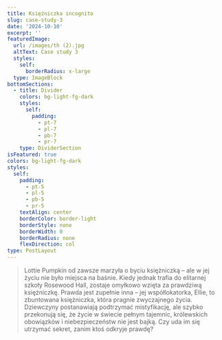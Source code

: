 ```yaml
---
title: Księżniczka incognito
slug: case-study-3
date: '2024-10-10'
excerpt: ''
featuredImage:
  url: /images/th (2).jpg
  altText: Case study 3
  styles:
    self:
      borderRadius: x-large
  type: ImageBlock
bottomSections:
  - title: Divider
    colors: bg-light-fg-dark
    styles:
      self:
        padding:
          - pt-7
          - pl-7
          - pb-7
          - pr-7
    type: DividerSection
isFeatured: true
colors: bg-light-fg-dark
styles:
  self:
    padding:
      - pt-5
      - pl-5
      - pb-5
      - pr-5
    textAlign: center
    borderColor: border-light
    borderStyle: none
    borderWidth: 0
    borderRadius: none
    flexDirection: col
type: PostLayout
---
```

>
> Lottie Pumpkin od zawsze marzyła o byciu księżniczką – ale w jej życiu nie było miejsca na baśnie. Kiedy jednak trafia do elitarnej szkoły Rosewood Hall, zostaje omyłkowo wzięta za prawdziwą księżniczkę. Prawda jest zupełnie inna – jej współlokatorka, Ellie, to zbuntowana księżniczka, która pragnie zwyczajnego życia. Dziewczyny postanawiają podtrzymać mistyfikację, ale szybko przekonują się, że życie w świecie pełnym tajemnic, królewskich obowiązków i niebezpieczeństw nie jest bajką. Czy uda im się utrzymać sekret, zanim ktoś odkryje prawdę?
>
>

